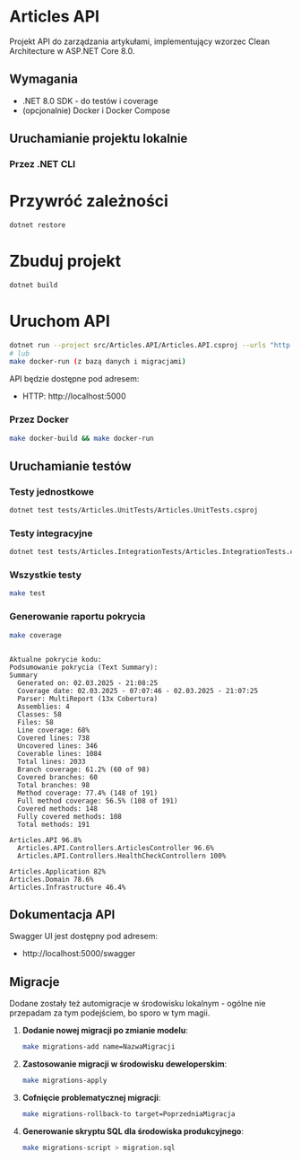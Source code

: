 # Articles API

Projekt API do zarządzania artykułami, implementujący wzorzec Clean Architecture w ASP.NET Core 8.0.

## Wymagania

- .NET 8.0 SDK - do testów i coverage
- (opcjonalnie) Docker i Docker Compose

## Uruchamianie projektu lokalnie

### Przez .NET CLI

# Przywróć zależności
```bash
dotnet restore
```

# Zbuduj projekt
```bash
dotnet build
```

# Uruchom API
```bash
dotnet run --project src/Articles.API/Articles.API.csproj --urls "http://localhost:5000" (bez bazy danych i migracji)
# lub
make docker-run (z bazą danych i migracjami)
```

API będzie dostępne pod adresem:
- HTTP: http://localhost:5000

### Przez Docker

```bash
make docker-build && make docker-run
```

## Uruchamianie testów

### Testy jednostkowe

```bash
dotnet test tests/Articles.UnitTests/Articles.UnitTests.csproj
```

### Testy integracyjne

```bash
dotnet test tests/Articles.IntegrationTests/Articles.IntegrationTests.csproj
```

### Wszystkie testy

```bash
make test
```

### Generowanie raportu pokrycia

```bash
make coverage
```
```text

Aktualne pokrycie kodu:
Podsumowanie pokrycia (Text Summary):
Summary
  Generated on: 02.03.2025 - 21:08:25
  Coverage date: 02.03.2025 - 07:07:46 - 02.03.2025 - 21:07:25
  Parser: MultiReport (13x Cobertura)
  Assemblies: 4
  Classes: 58
  Files: 58
  Line coverage: 68%
  Covered lines: 738
  Uncovered lines: 346
  Coverable lines: 1084
  Total lines: 2033
  Branch coverage: 61.2% (60 of 98)
  Covered branches: 60
  Total branches: 98
  Method coverage: 77.4% (148 of 191)
  Full method coverage: 56.5% (108 of 191)
  Covered methods: 148
  Fully covered methods: 108
  Total methods: 191

Articles.API 96.8%
  Articles.API.Controllers.ArticlesController 96.6%
  Articles.API.Controllers.HealthCheckControllern 100%
                                                               
Articles.Application 82%
Articles.Domain 78.6%
Articles.Infrastructure 46.4%
```

## Dokumentacja API

Swagger UI jest dostępny pod adresem:
- http://localhost:5000/swagger


## Migracje
Dodane zostały też automigracje w środowisku lokalnym - ogólne nie przepadam za tym podejściem, bo sporo w tym magii.

1. **Dodanie nowej migracji po zmianie modelu**:
   ```bash
   make migrations-add name=NazwaMigracji
   ```

2. **Zastosowanie migracji w środowisku deweloperskim**:
   ```bash
   make migrations-apply
   ```

3. **Cofnięcie problematycznej migracji**:
   ```bash
   make migrations-rollback-to target=PoprzedniaMigracja
   ```

4. **Generowanie skryptu SQL dla środowiska produkcyjnego**:
   ```bash
   make migrations-script > migration.sql
   ```